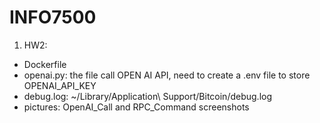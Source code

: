 # INFO7500

1. HW2:

- Dockerfile
- openai.py: the file call OPEN AI API, need to create a .env file to store OPENAI_API_KEY
- debug.log: ~/Library/Application\ Support/Bitcoin/debug.log
- pictures: OpenAI_Call and RPC_Command screenshots
